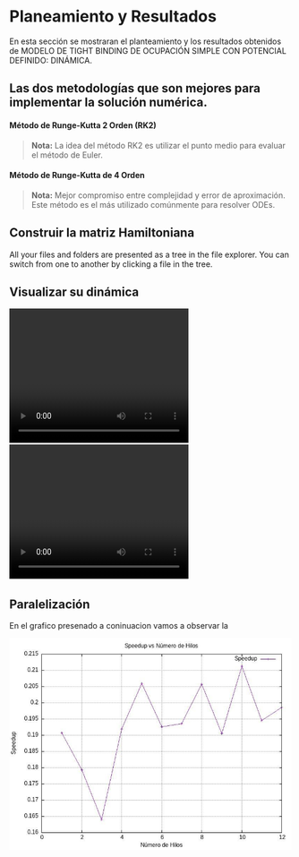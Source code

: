 # Planeamiento  y Resultados 

En esta sección se mostraran el planteamiento y los resultados obtenidos de MODELO DE TIGHT BINDING DE OCUPACIÓN SIMPLE CON POTENCIAL DEFINIDO: DINÁMICA.    


## Las dos metodologías que son mejores para implementar la solución numérica.

####  Método de Runge-Kutta 2  Orden (RK2)


> **Nota:** La idea del método RK2 es utilizar el punto medio para evaluar el método de Euler.

#### Método de Runge-Kutta de 4 Orden
> **Nota:** Mejor compromiso entre complejidad y error de aproximación. Este método es el más utilizado comúnmente para resolver ODEs.

## Construir la matriz Hamiltoniana

All your files and folders are presented as a tree in the file explorer. You can switch from one to another by clicking a file in the tree.

## Visualizar su dinámica

<video width="320" height="240" controls>
  <source src="1.mp4" type="video/mp4">
  Tu navegador no soporta la etiqueta de video.
</video>

<video width="320" height="240" controls>
  <source src="2.mp4" type="video/mp4">
  Tu navegador no soporta la etiqueta de video.
</video>

## Paralelización 
En el grafico presenado a coninuacion vamos a observar la
<div>
<img src="paralelizacion.jpeg"/>
</div>
